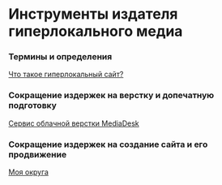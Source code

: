 # Инструменты издателя гиперлокального медиа

### Термины и определения

[Что такое гиперлокальный сайт?](https://habrahabr.ru/post/287598/)

### Сокращение издержек на верстку и допечатную подготовку

[Сервис облачной верстки MediaDesk](http://mediadesk.ru/)

### Сокращение издержек на создание сайта и его продвижение

[Моя округа](http://moyaokruga.ru/)


